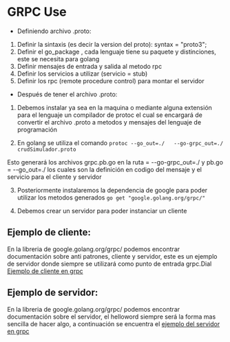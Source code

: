 # GRPC Use

- Definiendo archivo .proto:

1. Definir la sintaxis (es decir la version del proto): syntax = "proto3";
2. Definir el go_package , cada lenguaje tiene su paquete y distinciones, este se necesita para golang
3. Definir mensajes de entrada y salida al metodo rpc
4. Definir los servicios a utilizar (servicio = stub)
5. Definir los rpc (remote procedure control) para montar el servidor

- Después de tener el archivo .proto:

1. Debemos instalar ya sea en la maquina o mediante alguna extensión para el lenguaje un compilador de 
protoc el cual se encargará de convertir el archivo .proto a metodos y mensajes del lenguaje de programación

2. En golang se utiliza el comando
` protoc --go_out=./   --go-grpc_out=./ crudSimulador.proto `

Esto generará los archivos grpc.pb.go en la ruta = --go-grpc_out=./ y pb.go = --go_out=./ los cuales son
la definición en codigo del mensaje y el servicio para el cliente y servidor

3. Posteriormente instalaremos la dependencia de google para poder utilizar los metodos generados
`go get "google.golang.org/grpc/"`

4. Debemos crear un servidor para poder instanciar un cliente

## Ejemplo de cliente:
En la libreria de google.golang.org/grpc/ podemos encontrar documentación sobre
anti patrones, cliente y servidor, este es un ejemplo de servidor donde siempre
se utilizará como punto de entrada grpc.Dial
[Ejemplo de cliente en grpc](https://github.com/grpc/grpc-go/blob/master/examples/helloworld/greeter_client/main.go)

## Ejemplo de servidor:
En la libreria de google.golang.org/grpc/ podemos encontrar documentación sobre el servidor, el helloword siempre será la forma mas sencilla de hacer algo, a continuación se encuentra el [ejemplo del servidor en grpc](https://github.com/grpc/grpc-go/blob/master/examples/helloworld/greeter_server/main.go)

